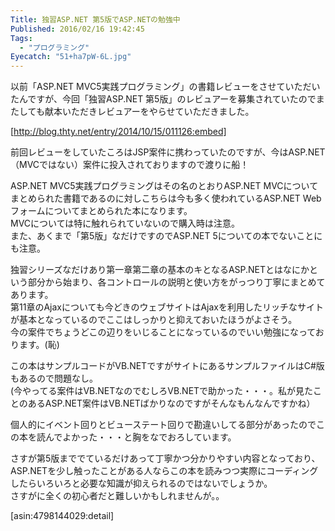 ```yaml
---
Title: 独習ASP.NET 第5版でASP.NETの勉強中
Published: 2016/02/16 19:42:45
Tags:
  - "プログラミング"
Eyecatch: "51+ha7pW-6L.jpg"
---
```

以前「ASP.NET MVC5実践プログラミング」の書籍レビューをさせていただいたんですが、今回「独習ASP.NET 第5版」のレビュアーを募集されていたのでまたしても献本いただきレビュアーをやらせていただきました。

[http://blog.thty.net/entry/2014/10/15/011126:embed]

前回レビューをしていたころはJSP案件に携わっていたのですが、今はASP.NET（MVCではない）案件に投入されておりますので渡りに船！  

ASP.NET MVC5実践プログラミングはその名のとおりASP.NET MVCについてまとめられた書籍であるのに対しこちらは今も多く使われているASP.NET Webフォームについてまとめられた本になります。  
MVCについては特に触れられていないので購入時は注意。  
また、あくまで「第5版」なだけですのでASP.NET 5についての本でないことにも注意。  


独習シリーズなだけあり第一章第二章の基本のキとなるASP.NETとはなにかという部分から始まり、各コントロールの説明と使い方をがっつり丁寧にまとめてあります。  
第11章のAjaxについても今どきのウェブサイトはAjaxを利用したリッチなサイトが基本となっているのでここはしっかりと抑えておいたほうがよさそう。  
今の案件でちょうどこの辺りをいじることになっているのでいい勉強になっております。(恥)  

この本はサンプルコードがVB.NETですがサイトにあるサンプルファイルはC#版もあるので問題なし。  
(今やってる案件はVB.NETなのでむしろVB.NETで助かった・・・。私が見たことのあるASP.NET案件はVB.NETばかりなのですがそんなもんなんですかね）  

個人的にイベント回りとビューステート回りで勘違いしてる部分があったのでこの本を読んでよかった・・・と胸をなでおろしています。  

さすが第5版まででているだけあって丁寧かつ分かりやすい内容となっており、ASP.NETを少し触ったことがある人ならこの本を読みつつ実際にコーディングしたらいろいろと必要な知識が抑えられるのではないでしょうか。  
さすがに全くの初心者だと難しいかもしれませんが。。  

[asin:4798144029:detail]

